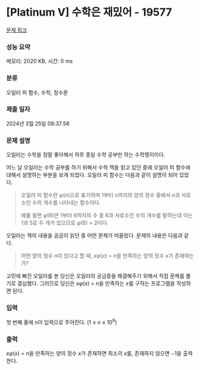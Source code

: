 # [Platinum V] 수학은 재밌어 - 19577 

[문제 링크](https://www.acmicpc.net/problem/19577) 

### 성능 요약

메모리: 2020 KB, 시간: 0 ms

### 분류

오일러 피 함수, 수학, 정수론

### 제출 일자

2024년 3월 25일 08:37:56

### 문제 설명

<p style="user-select: auto !important;">오일러는 수학을 정말 좋아해서 하루 종일 수학 공부만 하는 수학쟁이이다.</p>

<p style="user-select: auto !important;">어느 날 오일러는 수학 공부를 하기 위해서 수학 책을 읽고 있던 중에 오일러 피 함수에 대해서 설명하는 부분을 보게 되었다. 오일러 피 함수는 다음과 같이 설명이 되어 있었다.</p>

<blockquote style="user-select: auto !important;">
<p style="user-select: auto !important;">오일러 피 함수란 <em style="user-select: auto !important;">φ</em>(<em style="user-select: auto !important;">n</em>)으로 표기하며 1부터 <em style="user-select: auto !important;">n</em>까지의 양의 정수 중에서 <em style="user-select: auto !important;">n</em>과 서로소인 수의 개수를 나타내는 함수이다.</p>

<p style="user-select: auto !important;">예를 들면 <em style="user-select: auto !important;">φ</em>(6)은 1부터 6까지의 수 중 6과 서로소인 수의 개수를 말하는데 이는 1과 5로 두 개가 있으므로 <em style="user-select: auto !important;">φ</em>(6) = 2이다.</p>
</blockquote>

<p style="user-select: auto !important;">오일러는 책의 내용을 곰곰이 읽던 중 어떤 문제가 떠올랐다. 문제의 내용은 다음과 같다.</p>

<blockquote style="user-select: auto !important;">
<p style="user-select: auto !important;">어떤 양의 정수 <em style="user-select: auto !important;">n</em>이 있다고 할 때, <em style="user-select: auto !important;">xφ</em>(<em style="user-select: auto !important;">x</em>) = <em style="user-select: auto !important;">n</em>을 만족하는 양의 정수 <em style="user-select: auto !important;">x</em>가 존재하는가?</p>
</blockquote>

<p style="user-select: auto !important;">고민에 빠진 오일러를 본 당신은 오일러의 궁금증을 해결해주기 위해서 직접 문제를 풀기로 결심했다. 그러므로 당신은 <em style="user-select: auto !important;">xφ</em>(<em style="user-select: auto !important;">x</em>) = <em style="user-select: auto !important;">n</em>을 만족하는 <em style="user-select: auto !important;">x</em>를 구하는 프로그램을 작성하면 된다.</p>

### 입력 

 <p style="user-select: auto !important;">첫 번째 줄에 <em style="user-select: auto !important;">n</em>이 입력으로 주어진다. (1 ≤ <i style="user-select: auto !important;">n</i> ≤ 10<sup style="user-select: auto !important;">9</sup>)</p>

### 출력 

 <p style="user-select: auto !important;"><em style="user-select: auto !important;">xφ</em>(<em style="user-select: auto !important;">x</em>) = <em style="user-select: auto !important;">n</em>을 만족하는 양의 정수 <em style="user-select: auto !important;">x</em>가 존재하면 최소의 <em style="user-select: auto !important;">x</em>를, 존재하지 않으면 −1을 출력한다.</p>

